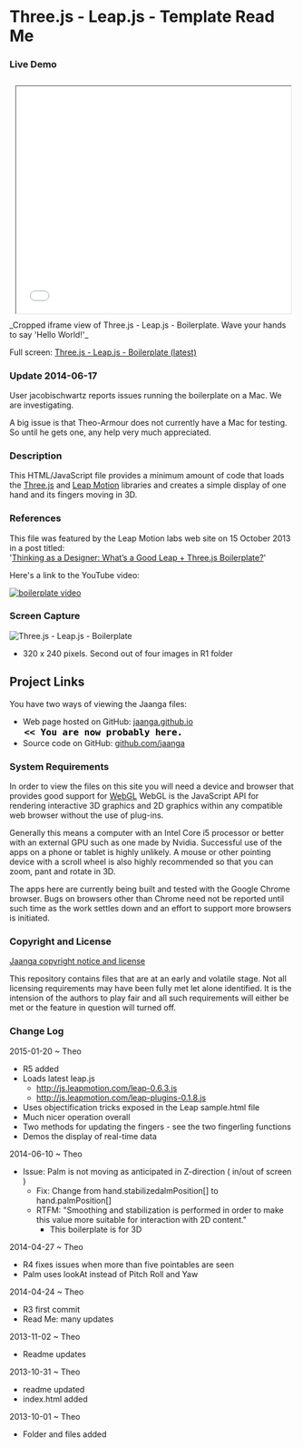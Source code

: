 Three.js - Leap.js - Template Read Me
========================================

### Live Demo

<iframe src=latest/index.html width=96% height=400px style=margin:2% >
[There is an `iframe` here that is not visible when viewed on github.com. 
To view, please see Project Links below.]
</iframe>
_Cropped iframe view of Three.js - Leap.js - Boilerplate. Wave your hands to say 'Hello World!'_

Full screen: [Three.js - Leap.js - Boilerplate (latest)](http://jaanga.github.io/gestification/cookbook/boilerplate/latest/ )

### Update 2014-06-17

User jacobischwartz reports issues running the boilerplate on a Mac. We are investigating. 

A big issue is that Theo-Armour does not currently have a Mac for testing. So until he gets one, any help very much appreciated.


### Description

This HTML/JavaScript file provides a minimum amount of code that loads the [Three.js](http://threejs.org) 
and [Leap Motion]( https://developer.leapmotion.com/leapjs/welcome ) libraries 
and creates a simple display of one hand and its fingers moving in 3D. 


### References

This file was featured by the Leap Motion labs web site on 15 October 2013 in a post titled:  
'[Thinking as a Designer: What’s a Good Leap + Three.js Boilerplate?](http://labs.leapmotion.com/post/64166391272/thinking-as-a-designer-whats-a-good-leap-three-js])'

Here's a link to the YouTube video:

<a href="http://www.youtube.com/watch?feature=player_embedded&v=gLxXUcSJyJw" target="_blank">
<img src="http://img.youtube.com/vi/gLxXUcSJyJw/0.jpg" alt="boilerplate video" />
</a>


### Screen Capture

![Three.js - Leap.js - Boilerplate](http://jaanga.github.io/gestification/cookbook/boilerplate/r1/leap-threejs-boilerplate-screen-grab-320x240.png)

* 320 x 240 pixels. Second out of four images in R1 folder

## Project Links

You have two ways of viewing the Jaanga files:

* Web page hosted on GitHub: [jaanga.github.io]( http://jaanga.github.io/gestification/cookbook/boilerplate/ "view the files as apps." ) <input value="<< You are now probably here." size=28 style="font:bold 12pt monospace;border-width:0;" >  
* Source code on GitHub: [github.com/jaanga]( https://github.com/jaanga/gestification/tree/gh-pages/cookbook/boilerplate "View the files as source code." ) <scan style=display:none ><< You are now probably here.</scan>


### System Requirements

In order to view the files on this site you will need a device and browser that provides good support for [WebGL](http://get.webgl.org/)
WebGL is the JavaScript API for rendering interactive 3D graphics and 2D graphics within any compatible web browser without the use of plug-ins. 

Generally this means a computer with an Intel Core i5 processor or better with an external GPU such as one made by Nvidia. 
Successful use of the apps on a phone or tablet is highly unlikely. 
A mouse or other pointing device with a scroll wheel is also highly recommended so that you can zoom, pant and rotate in 3D.
 
The apps here are currently being built and tested with the Google Chrome browser. 
Bugs on browsers other than Chrome need not be reported until such time as the work settles down and an effort to support more browsers is initiated.



### Copyright and License

[Jaanga copyright notice and license]( https://github.com/jaanga/jaanga.github.io/blob/master/jaanga-copyright-and-mit-license.md )

This repository contains files that are  at an early and volatile stage. Not all licensing requirements may have been fully met let alone identified. It is the intension of the authors to play fair and all such requirements will either be met or the feature in question will turned off.


### Change Log

2015-01-20 ~ Theo

* R5 added
* Loads latest leap.js 
	* http://js.leapmotion.com/leap-0.6.3.js
	* http://js.leapmotion.com/leap-plugins-0.1.8.js
* Uses objectification tricks exposed in the Leap sample.html file
* Much nicer operation overall
* Two methods for updating the fingers - see the two fingerling functions
* Demos the display of real-time data
 

2014-06-10 ~ Theo

* Issue: Palm is not moving as anticipated in Z-direction ( in/out of screen ) 
	* Fix: Change from hand.stabilizedalmPosition[] to hand.palmPosition[]
	* RTFM: "Smoothing and stabilization is performed in order to make this value more suitable for interaction with 2D content."
		* This boilerplate is for 3D

2014-04-27 ~ Theo

* R4 fixes issues when more than five pointables are seen
* Palm uses lookAt instead of Pitch Roll and Yaw

2014-04-24 ~ Theo

* R3 first commit
* Read Me: many updates

2013-11-02 ~ Theo

* Readme updates

2013-10-31 ~ Theo  

* readme updated
* index.html added
 
2013-10-01 ~ Theo
  
* Folder and files added